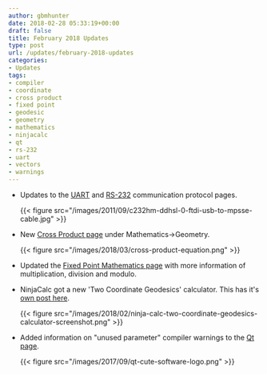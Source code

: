 ```yaml
---
author: gbmhunter
date: 2018-02-28 05:33:19+00:00
draft: false
title: February 2018 Updates
type: post
url: /updates/february-2018-updates
categories:
- Updates
tags:
- compiler
- coordinate
- cross product
- fixed point
- geodesic
- geometry
- mathematics
- ninjacalc
- qt
- rs-232
- uart
- vectors
- warnings
---
```



* Updates to the [UART](http://blog.mbedded.ninja/electronics/communication-protocols/uart-protocol) and [RS-232](http://blog.mbedded.ninja/electronics/communication-protocols/rs-232-protocol) communication protocol pages.  

	{{< figure src="/images/2011/09/c232hm-ddhsl-0-ftdi-usb-to-mpsse-cable.jpg" >}}

* New [Cross Product page](http://blog.mbedded.ninja/mathematics/geometry/cross-product) under Mathematics->Geometry.  

	{{< figure src="/images/2018/03/cross-product-equation.png" >}}

* Updated the [Fixed Point Mathematics page](http://blog.mbedded.ninja/programming/general/fixed-point-mathematics) with more information of multiplication, division and modulo.

* NinjaCalc got a new 'Two Coordinate Geodesics' calculator. This has it's [own post here](http://blog.mbedded.ninja/ninjacalc/geodesic-calculator-added-to-ninjacalc).  

	{{< figure src="/images/2018/02/ninja-calc-two-coordinate-geodesics-calculator-screenshot.png" >}}

* Added information on "unused parameter" compiler warnings to the [Qt page](http://blog.mbedded.ninja/programming/languages/c-plus-plus/qt-cute).  

	{{< figure src="/images/2017/09/qt-cute-software-logo.png" >}}